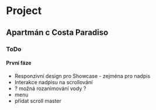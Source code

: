 # Project
## Apartmán c Costa Paradiso

### ToDo
#### První fáze
* Responzivní design pro Showcase - zejména pro nadpis
* Interakce nadpisu na scrollování
* ? možná rozanimování vody ?
* menu
* přidat scroll master
